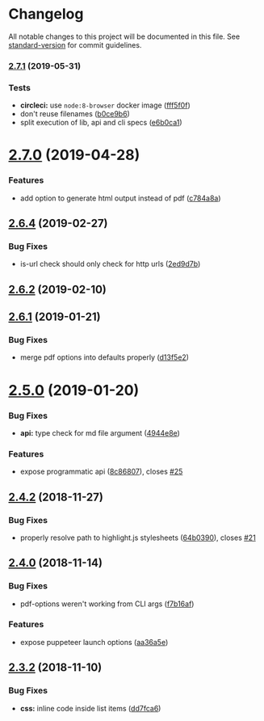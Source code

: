 # Changelog

All notable changes to this project will be documented in this file. See [standard-version](https://github.com/conventional-changelog/standard-version) for commit guidelines.

### [2.7.1](https://github.com/simonhaenisch/md-to-pdf/compare/v2.7.0...v2.7.1) (2019-05-31)


### Tests

* **circleci:** use `node:8-browser` docker image ([fff5f0f](https://github.com/simonhaenisch/md-to-pdf/commit/fff5f0f))
* don't reuse filenames ([b0ce9b6](https://github.com/simonhaenisch/md-to-pdf/commit/b0ce9b6))
* split execution of lib, api and cli specs ([e6b0ca1](https://github.com/simonhaenisch/md-to-pdf/commit/e6b0ca1))



# [2.7.0](https://github.com/simonhaenisch/md-to-pdf/compare/v2.6.4...v2.7.0) (2019-04-28)


### Features

* add option to generate html output instead of pdf ([c784a8a](https://github.com/simonhaenisch/md-to-pdf/commit/c784a8a))



## [2.6.4](https://github.com/simonhaenisch/md-to-pdf/compare/v2.6.3...v2.6.4) (2019-02-27)


### Bug Fixes

* is-url check should only check for http urls ([2ed9d7b](https://github.com/simonhaenisch/md-to-pdf/commit/2ed9d7b))



<a name="2.6.2"></a>
## [2.6.2](https://github.com/simonhaenisch/md-to-pdf/compare/v2.6.1...v2.6.2) (2019-02-10)



<a name="2.6.1"></a>
## [2.6.1](https://github.com/simonhaenisch/md-to-pdf/compare/v2.5.0...v2.6.1) (2019-01-21)


### Bug Fixes

* merge pdf options into defaults properly ([d13f5e2](https://github.com/simonhaenisch/md-to-pdf/commit/d13f5e2))



<a name="2.5.0"></a>
# [2.5.0](https://github.com/simonhaenisch/md-to-pdf/compare/v2.4.2...v2.5.0) (2019-01-20)


### Bug Fixes

* **api:** type check for md file argument ([4944e8e](https://github.com/simonhaenisch/md-to-pdf/commit/4944e8e))


### Features

* expose programmatic api ([8c86807](https://github.com/simonhaenisch/md-to-pdf/commit/8c86807)), closes [#25](https://github.com/simonhaenisch/md-to-pdf/issues/25)



<a name="2.4.2"></a>
## [2.4.2](https://github.com/simonhaenisch/md-to-pdf/compare/v2.4.1...v2.4.2) (2018-11-27)


### Bug Fixes

* properly resolve path to highlight.js stylesheets ([64b0390](https://github.com/simonhaenisch/md-to-pdf/commit/64b0390)), closes [#21](https://github.com/simonhaenisch/md-to-pdf/issues/21)



<a name="2.4.0"></a>
## [2.4.0](https://github.com/simonhaenisch/md-to-pdf/compare/v2.3.2...v2.4.0) (2018-11-14)


### Bug Fixes

* pdf-options weren't working from CLI args ([f7b16af](https://github.com/simonhaenisch/md-to-pdf/commit/f7b16af))


### Features

* expose puppeteer launch options ([aa36a5e](https://github.com/simonhaenisch/md-to-pdf/commit/aa36a5e))


<a name="2.3.2"></a>
## [2.3.2](https://github.com/simonhaenisch/md-to-pdf/compare/v2.3.1...v2.3.2) (2018-11-10)


### Bug Fixes

* **css:** inline code inside list items ([dd7fca6](https://github.com/simonhaenisch/md-to-pdf/commit/dd7fca6))
